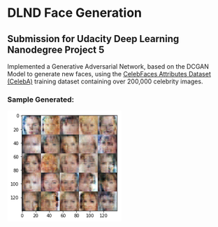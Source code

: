 # DLND Face Generation

## Submission for Udacity Deep Learning Nanodegree Project 5

Implemented a Generative Adversarial Network, based on the DCGAN Model to generate new faces, using the [CelebFaces Attributes Dataset (CelebA)](http://mmlab.ie.cuhk.edu.hk/projects/CelebA.html) training dataset containing over 200,000 celebrity images.

### Sample Generated:
![](result.png)